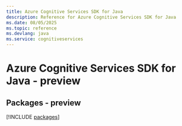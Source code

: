 ```yaml
---
title: Azure Cognitive Services SDK for Java
description: Reference for Azure Cognitive Services SDK for Java
ms.date: 08/05/2025
ms.topic: reference
ms.devlang: java
ms.service: cognitiveservices
---
```

# Azure Cognitive Services SDK for Java - preview
## Packages - preview
[!INCLUDE [packages](cognitive-services-index.md)]